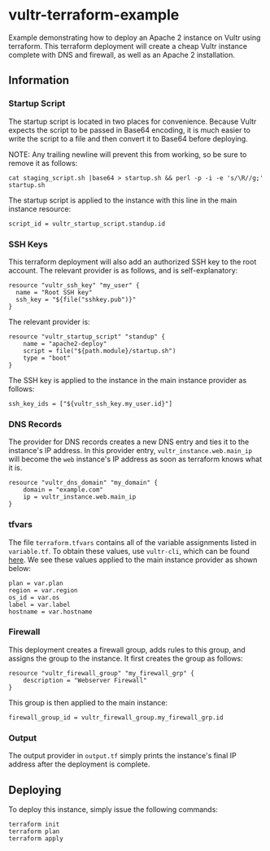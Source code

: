 # vultr-terraform-example
 Example demonstrating how to deploy an Apache 2 instance on Vultr using terraform. This terraform deployment will create a cheap Vultr instance complete with DNS and firewall, as well as an Apache 2 installation.

## Information

### Startup Script

The startup script is located in two places for convenience. Because Vultr expects the script to be passed in Base64 encoding, it is much easier to write the script to a file and then convert it to Base64 before deploying.

NOTE: Any trailing newline will prevent this from working, so be sure to remove it as follows:

```
cat staging_script.sh |base64 > startup.sh && perl -p -i -e 's/\R//g;' startup.sh
```

The startup script is applied to the instance with this line in the main instance resource:
```
script_id = vultr_startup_script.standup.id
```

### SSH Keys

This terraform deployment will also add an authorized SSH key to the root account. The relevant provider is as follows, and is self-explanatory:

```
resource "vultr_ssh_key" "my_user" {
  name = "Root SSH key"
  ssh_key = "${file("sshkey.pub")}"
}
```
The relevant provider is:
```
resource "vultr_startup_script" "standup" {
    name = "apache2-deploy"
    script = file("${path.module}/startup.sh")
    type = "boot"
}
```

The SSH key is applied to the instance in the main instance provider as follows:

```
ssh_key_ids = ["${vultr_ssh_key.my_user.id}"]
```

### DNS Records

The provider for DNS records creates a new DNS entry and ties it to the instance's IP address. In this provider entry, `vultr_instance.web.main_ip` will become the `web` instance's IP address as soon as terraform knows what it is.

```
resource "vultr_dns_domain" "my_domain" {
    domain = "example.com"
    ip = vultr_instance.web.main_ip
}
```
### tfvars

The file `terraform.tfvars` contains all of the variable assignments listed in `variable.tf`. To obtain these values, use `vultr-cli`, which can be found [here](https://github.com/vultr/vultr-cli). We see these values applied to the main instance provider as shown below:

```
plan = var.plan
region = var.region
os_id = var.os
label = var.label
hostname = var.hostname
```

### Firewall

This deployment creates a firewall group, adds rules to this group, and assigns the group to the instance. It first creates the group as follows:

```
resource "vultr_firewall_group" "my_firewall_grp" {
    description = "Webserver Firewall"
}
```

This group is then applied to the main instance:
```
firewall_group_id = vultr_firewall_group.my_firewall_grp.id
```

### Output

The output provider in `output.tf` simply prints the instance's final IP address after the deployment is complete.

## Deploying
To deploy this instance, simply issue the following commands:
```
terraform init
terraform plan
terraform apply
```
